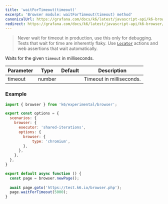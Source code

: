 ```yaml
---
title: 'waitForTimeout(timeout)'
excerpt: 'Browser module: waitForTimeout(timeout) method'
canonicalUrl: https://grafana.com/docs/k6/latest/javascript-api/k6-browser/page/waitfortimeout/
redirect: https://grafana.com/docs/k6/latest/javascript-api/k6-browser/page/waitfortimeout/
---
```


<Blockquote mod="note" title="">

Never wait for timeout in production, use this only for debugging. Tests that wait for time are inherently flaky. Use [`Locator`](/javascript-api/k6-experimental/browser/locator/) actions and web assertions that wait automatically.

</Blockquote>

Waits for the given `timeout` in milliseconds.

| Parameter       | Type   | Default | Description                                                                                                                                                                                                                           |
|-----------------|--------|---------|---------------------------------------------------------------------------------------------------------------------------------------------------------------------------------------------------------------------------------------|
| timeout        | number  |     |  Timeout in milliseconds.                              |

### Example

<CodeGroup labels={[]}>

```javascript
import { browser } from 'k6/experimental/browser';

export const options = {
  scenarios: {
    browser: {
      executor: 'shared-iterations',
      options: {
        browser: {
            type: 'chromium',
        },
      },
    },
  },
}

export default async function () {
  const page = browser.newPage();
  
  await page.goto('https://test.k6.io/browser.php');
  page.waitForTimeout(5000);
}
```

</CodeGroup>